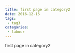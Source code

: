 ```yaml
---
title: first page in category2
date: 2016-12-15
tags:
 - tag3
categories: 
 - labour
---
```


first page in category2